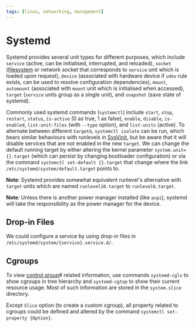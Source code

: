 ```yaml
---
tags: [linux, networking, management]
---
```


# Systemd

Systemd provides several unit types for different purposes, which include
`service` (active, can be initialised, interrupted, and reloaded), `socket`
([filesystem](202202060057.md) or network socket that corresponds to `service`
unit which is loaded upon request), `device` (associated with hardware device if
`udev` rule exists, can be used to resolve configuration dependencies), `mount`,
`automount` (associated with `mount` unit which is initialised when accessed),
`target` (`service` units group as a single unit), and `snapshot` (save state of
systemd).

Commonly used systemd commands (`systemctl`) include `start`, `stop`, `restart`,
`status`, `is-active` (0 as true, 1 as false), `enable`, `disable`,
`is-enabled`, `list-unit-files` (with `--type` option), and `list-units`
(active). To alternate between different `target`s, `systemctl isolate` can be
run, which bears similar behaviours with runlevels in
[SysVinit](202408291124.md), but be aware that it will disable services that are
not enabled in the new `target`. We can change the default running target by
either altering the kernel parameter `system.unit={}.target` (which can persist
by changing bootloader configuration) or via the command `systemctl set-default
{}.target` that change where the link `/etc/systemd/system/default.target`
points to.

**Note**: Systemd provides somewhat equivalent runlevel's alternative with
`target` units which are named `runlevel10.target` to `runlevel6.target`.

**Note**: Unless there is another power manager installed (like `acpi`), systemd
will take the responsibility as the power manager for the device.

## Drop-in Files

We could configure a service by using drop-in files in
`/etc/systemd/system/{service}.service.d/`.

## Cgroups

To view [control group](202204071051.md)# related information, use commands
`systemd-cgls` to show cgroups in tree hierarchy and `systemd-cgtop` to show
their current resource usage. Most of such information are stored in the
`system.slice` directory.

Except `Slice` option (to create a custom cgroup), all property related to
cgroups could be defined and altered by the command `systemctl set-property
{Option}`.
